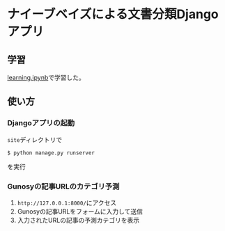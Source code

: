 # ナイーブベイズによる文書分類Djangoアプリ
## 学習
[learning.ipynb](https://github.com/tkda-h3/naive_bayes_web_app/blob/master/learning.ipynb)で学習した。

## 使い方
### Djangoアプリの起動
`site`ディレクトリで
```
$ python manage.py runserver
```
を実行

### Gunosyの記事URLのカテゴリ予測
1. `http://127.0.0.1:8000/`にアクセス
2. Gunosyの記事URLをフォームに入力して送信
3. 入力されたURLの記事の予測カテゴリを表示
